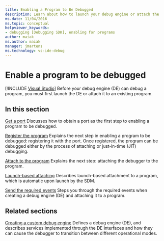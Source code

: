 ```yaml
---
title: Enabling a Program to Be Debugged
description: Learn about how to launch your debug engine or attach the debug engine to an existing program to debug a program.
ms.date: 11/04/2016
ms.topic: conceptual
helpviewer_keywords:
- debugging [Debugging SDK], enabling for programs
author: maiak
ms.author: maiak
manager: jmartens
ms.technology: vs-ide-debug
---
```

# Enable a program to be debugged

 [!INCLUDE [Visual Studio](~/includes/applies-to-version/vs-windows-only.md)]
Before your debug engine (DE) can debug a program, you must first launch the DE or attach it to an existing program.

## In this section
 [Get a port](../../extensibility/debugger/getting-a-port.md)
 Discusses how to obtain a port as the first step to enabling a program to be debugged.

 [Register the program](../../extensibility/debugger/registering-the-program.md)
 Explains the next step in enabling a program to be debugged: registering it with the port. Once registered, the program can be debugged either by the process of attaching or just-in-time (JIT) debugging.

 [Attach to the program](../../extensibility/debugger/attaching-to-the-program.md)
 Explains the next step: attaching the debugger to the program.

 [Launch-based attaching](../../extensibility/debugger/launch-based-attachment.md)
 Describes launch-based attachment to a program, which is automatic upon launch by the SDM.

 [Send the required events](../../extensibility/debugger/sending-the-required-events.md)
 Steps you through the required events when creating a debug engine (DE) and attaching it to a program.

## Related sections
 [Creating a custom debug engine](../../extensibility/debugger/creating-a-custom-debug-engine.md)
 Defines a debug engine (DE), and describes services implemented through the DE interfaces and how they can cause the debugger to transition between different operational modes.
